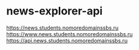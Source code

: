 # news-explorer-api

https://news.students.nomoredomainssbs.ru
https://www.news.students.nomoredomainssbs.ru
https://api.news.students.nomoredomainssbs.ru
